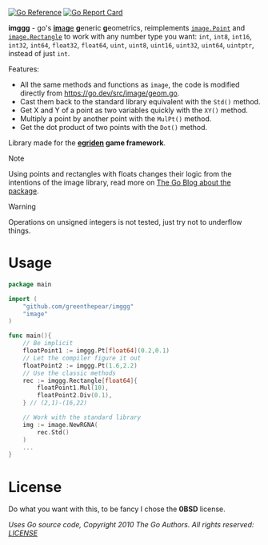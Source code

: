 [![Go Reference](https://pkg.go.dev/badge/github.com/greenthepear/imggg.svg)](https://pkg.go.dev/github.com/greenthepear/imggg)
[![Go Report Card](https://goreportcard.com/badge/github.com/greenthepear/imggg)](https://goreportcard.com/report/github.com/greenthepear/imggg)

**imggg** - go's [**im**a**g**e](https://pkg.go.dev/image) **g**eneric **g**eometrics, reimplements [`image.Point`](https://pkg.go.dev/image#Point) and [`image.Rectangle`](https://pkg.go.dev/image#Rectangle) to work with any number type you want: `int`, `int8`, `int16`, `int32`, `int64`, `float32`, `float64`, `uint`, `uint8`, `uint16`, `uint32`, `uint64`, `uintptr`, instead of just `int`.

Features:
- All the same methods and functions as `image`, the code is modified directly from https://go.dev/src/image/geom.go.
- Cast them back to the standard library equivalent with the `Std()` method.
- Get X and Y of a point as two variables quickly with the `XY()` method.
- Multiply a point by another point with the `MulPt()` method.
- Get the dot product of two points with the `Dot()` method.

Library made for the **[egriden](https://github.com/greenthepear/egriden) game framework**.

> [!NOTE]
> Using points and rectangles with floats changes their logic from the intentions of the image library, read more on [The Go Blog about the package](https://go.dev/blog/image).

> [!WARNING]
> Operations on unsigned integers is not tested, just try not to underflow things.

# Usage

```go
package main

import (
    "github.com/greenthepear/imggg"
    "image"
)

func main(){
    // Be implicit
    floatPoint1 := imggg.Pt[float64](0.2,0.1)
    // Let the compiler figure it out
    floatPoint2 := imggg.Pt(1.6,2.2)
    // Use the classic methods
    rec := imggg.Rectangle[float64]{
		floatPoint1.Mul(10),
		floatPoint2.Div(0.1),
	} // (2,1)-(16,22)

    // Work with the standard library
    img := image.NewRGNA(
        rec.Std()
    )
    ...
}
```

# License
Do what you want with this, to be fancy I chose the **0BSD** license.

*Uses Go source code, Copyright 2010 The Go Authors. All rights reserved:* [*LICENSE*](https://cs.opensource.google/go/go/+/refs/tags/go1.23.2:LICENSE)
